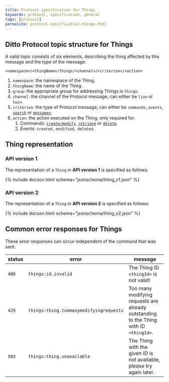 ```yaml
---
title: Protocol specification for Things
keywords: protocol, specification, general
tags: [protocol]
permalink: protocol-specification-things.html
---
```



## Ditto Protocol topic structure for Things

A valid topic consists of six elements, describing the thing affected by this message and the type of the message:

```
<namespace>/<thingName>/things/<channel>/<criterion>/<action>
```

1. `namespace`: the namespace of the Thing.
2. `thingName`: the name of the Thing.
3. `group`: the appropriate group for addressing Things is `things`. 
4. `channel`: the channel of the Protocol message; can either be `live` or `twin`.
5. `criterion`: the type of Protocol message; can either be `commands`, `events`, 
   [`search`](protocol-specification-things-search.html) or [`messages`](protocol-specification-things-messages.html).
6. `action`: the action executed on the Thing, only required for:
    1. Commands: [`create/modify`](protocol-specification-things-create-or-modify.html),
       [`retrieve`](protocol-specification-things-retrieve.html) or
       [`delete`](protocol-specification-things-delete.html).
    2. Events: `created,` `modified,` `deleted.`


## Thing representation

### API version 1

The representation of a `Thing` in **API version 1** is specified as follows:

{% include docson.html schema="jsonschema/thing_v1.json" %}

### API version 2

The representation of a `Thing` in **API version 2** is specified as follows:

{% include docson.html schema="jsonschema/thing_v2.json" %}


## Common error responses for Things

These error responses can occur independent of the command that was sent:

| status | error                   | message                   |
|--------|-------------------------|---------------------------|
| `400`  | `things:id.invalid`     | The Thing ID `<thingId>` is not valid! |
| `429`  | `things:thing.toomanymodifyingrequests	`     | Too many modifying requests are already outstanding to the Thing with ID `<thingId>`. |
| `503`  | `things:thing.unavailable` | The Thing with the given ID is not available, please try again later. |
